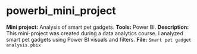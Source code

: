 # powerbi_mini_project
**Mini project:**
Analysis of smart pet gadgets.
**Tools:** Power BI.
**Description:**
This mini-project was created during a data analytics course. I analyzed smart pet gadgets using Power BI visuals and filters.
**File:** `Smart pet gadget analysis.pbix`
